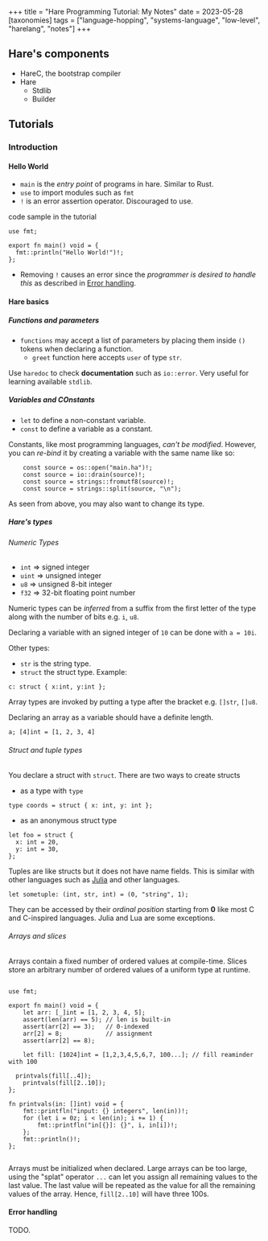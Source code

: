 +++
title = "Hare Programming Tutorial: My Notes"
date = 2023-05-28
[taxonomies]
tags = ["language-hopping", "systems-language", "low-level", "harelang", "notes"]
+++

## Hare's components

- HareC, the bootstrap compiler
- Hare
  - Stdlib
  - Builder

## Tutorials

### Introduction

#### Hello World

- `main` is the _entry point_ of programs in hare. Similar to Rust.
- `use` to import modules such as `fmt`
- `!` is an error assertion operator. Discouraged to use.

code sample in the tutorial

```hare
use fmt;

export fn main() void = {
  fmt::println("Hello World!")!;
};
```

- Removing `!` causes an error since the _programmer is desired to handle this_ as
described in [Error handling](#error-handling).

#### Hare basics

##### Functions and parameters

- `functions` may accept a list of parameters by placing them
inside `()` tokens when declaring a function.
  - `greet` function here accepts `user` of type `str`.

Use `haredoc` to check **documentation** such as `io::error`. Very useful for learning
available `stdlib`.

##### Variables and COnstants

- `let` to define a non-constant variable.
- `const` to define a variable as a constant.

Constants, like most programming languages, _can't be modified_. However, you can
_re-bind_ it by creating a variable with the same name like so:

```hare
	const source = os::open("main.ha")!;
	const source = io::drain(source)!;
	const source = strings::fromutf8(source)!;
	const source = strings::split(source, "\n");
```

As seen from above, you may also want to change its type.

##### Hare's types

###### Numeric Types

- `int` ⇒ signed integer
- `uint` ⇒ unsigned integer
- `u8` ⇒ unsigned 8-bit integer
- `f32` ⇒ 32-bit floating point number

Numeric types can be _inferred_ from a suffix from the first letter of the type
along with the number of bits e.g. `i`, `u8`.

Declaring a variable with an signed integer of `10` can be done with `a = 10i`.

Other types:

- `str` is the string type.
- `struct` the struct type. Example:

```hare
c: struct { x:int, y:int };
```

Array types are invoked by putting a type after the bracket e.g. `[]str`, `[]u8`.

Declaring an array as a variable should have a definite length.

```hare
a; [4]int = [1, 2, 3, 4]
```

###### Struct and tuple types

You declare a struct with `struct`. There are two ways to create structs

- as a type with `type`

```hare
type coords = struct { x: int, y: int };
```

- as an anonymous struct type

```hare
let foo = struct {
  x: int = 20,
  y: int = 30,
};
```

Tuples are like structs but it does not have name fields. This is similar with other
languages such as [Julia](https://docs.julialang.org/en/v1/manual/functions/#Tuples)
and other languages.

```hare
let sometuple: (int, str, int) = (0, "string", 1);
```

They can be accessed by their _ordinal position_ starting from **0** like most C
and C-inspired languages. Julia and Lua are some exceptions.

###### Arrays and slices

Arrays contain a fixed number of ordered values at compile-time.
Slices store an arbitrary number of ordered values of a uniform type at runtime.

```hare

use fmt;

export fn main() void = {
	let arr: [_]int = [1, 2, 3, 4, 5];
	assert(len(arr) == 5); // len is built-in
	assert(arr[2] == 3);   // 0-indexed
	arr[2] = 8;            // assignment
	assert(arr[2] == 8);
	
	let fill: [1024]int = [1,2,3,4,5,6,7, 100...]; // fill reaminder with 100

  printvals(fill[..4]);
	printvals(fill[2..10]);
};

fn printvals(in: []int) void = {
	fmt::printfln("input: {} integers", len(in))!;
	for (let i = 0z; i < len(in); i += 1) {
		fmt::printfln("in[{}]: {}", i, in[i])!;
	};
	fmt::println()!;
};


```

Arrays must be initialized when declared. Large arrays can be too large, using
the "splat" operator `...` can let you assign all remaining values to the last
value. The last value will be repeated as the value for all the remaining values
of the array. Hence, `fill[2..10]` will have three 100s.


#### Error handling

TODO.



